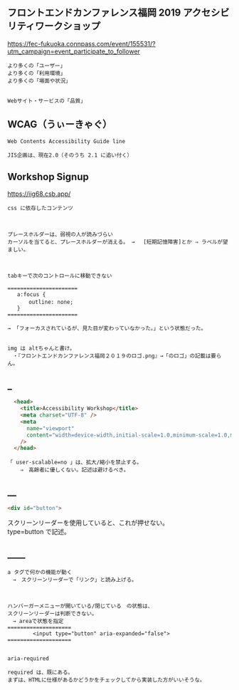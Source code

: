 ## フロントエンドカンファレンス福岡 2019 アクセシビリティワークショップ
https://fec-fukuoka.connpass.com/event/155531/?utm_campaign=event_participate_to_follower


```
より多くの「ユーザー」
より多くの「利用環境」
より多くの「場面や状況」


Webサイト・サービスの「品質」
```


## WCAG（うぃーきゃぐ）
```
Web Contents Accessibility Guide line

JIS企画は、現在2.0（そのうち 2.1 に追い付く）
```


## Workshop Signup
https://iig68.csb.app/



```
css に依存したコンテンツ



プレースホルダーは、弱視の人が読みづらい
カーソルを当てると、プレースホルダーが消える。 → 　[短期記憶障害]とか ⇒ ラベルが望ましい。



tabキーで次のコントロールに移動できない

======================
   a:focus {
     　outline: none;
   }
======================

→ 「フォーカスされているが、見た目が変わっていなかった。」という状態だった。


img は altちゃんと書け。
　・『フロントエンドカンファレンス福岡２０１９のロゴ.png』→「のロゴ」の記載は要らん。

```


## _
```html
  <head>
    <title>Accessibility Workshop</title>
    <meta charset="UTF-8" />
    <meta
      name="viewport"
      content="width=device-width,initial-scale=1.0,minimum-scale=1.0,maximum-scale=1.0,user-scalable=no"
    />
  </head>
```
```
「 user-scalable=no 」は、拡大/縮小を禁止する。  
    ⇒　高齢者に優しくない。記述は避けるべき。
```


## __
```html
<div id="button">
```
スクリーンリーダーを使用していると、これが押せない。  
type=button で記述。  



## ____
```
a タグで何かの機能が動く
　→　スクリーンリーダーで「リンク」と読み上げる。



ハンバーガーメニューが開いている/閉じている　の状態は、
スクリーンリーダーは判断できない。
　→ areaで状態を指定
====================
        <input type="button" aria-expanded="false">
====================


```



```
aria-required 

required は、既にある。
まずは、HTMLに仕様があるかどうかをチェックしてから実装した方がいいそうな。
```

